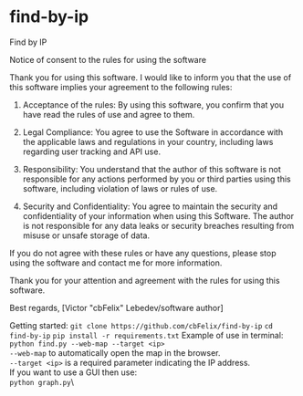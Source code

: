 # find-by-ip
Find by IP

Notice of consent to the rules for using the software

Thank you for using this software. I would like to inform you that the use of this software implies your agreement to the following rules:

1. Acceptance of the rules: By using this software, you confirm that you have read the rules of use and agree to them.

2. Legal Compliance: You agree to use the Software in accordance with the applicable laws and regulations in your country, including laws regarding user tracking and API use.

3. Responsibility: You understand that the author of this software is not responsible for any actions performed by you or third parties using this software, including violation of laws or rules of use.

4. Security and Confidentiality: You agree to maintain the security and confidentiality of your information when using this Software. The author is not responsible for any data leaks or security breaches resulting from misuse or unsafe storage of data.

If you do not agree with these rules or have any questions, please stop using the software and contact me for more information.

Thank you for your attention and agreement with the rules for using this software.

Best regards, [Victor "cbFelix" Lebedev/software author]


Getting started:
`git clone https://github.com/cbFelix/find-by-ip`
`cd find-by-ip`
`pip install -r requirements.txt`
Example of use in terminal:\
`python find.py --web-map --target <ip>`\
`--web-map` to automatically open the map in the browser.\
`--target <ip>` is a required parameter indicating the IP address.\
If you want to use a GUI then use:\
`python graph.py`\

